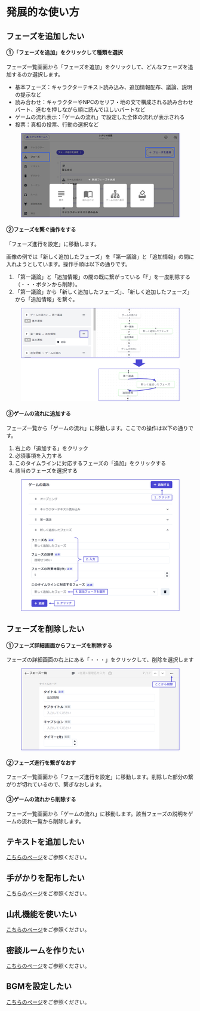 # 発展的な使い方

## フェーズを追加したい

#### ①「フェーズを追加」をクリックして種類を選択

フェーズ一覧画面から「フェーズを追加」をクリックして、どんなフェーズを追加するのか選択します。

* 基本フェーズ：キャラクターテキスト読み込み、追加情報配布、議論、説明の提示など
* 読み合わせ：キャラクターやNPCのセリフ・地の文で構成される読み合わせパート、進むを押しながら順に読んでほしいパートなど
* ゲームの流れ表示：「ゲームの流れ」で設定した全体の流れが表示される
* 投票：真相の投票、行動の選択など

<figure><img src="../../.gitbook/assets/image (48).png" alt=""><figcaption></figcaption></figure>

#### ②フェーズを繋ぐ操作をする

「フェーズ進行を設定」に移動します。

画像の例では「新しく追加したフェーズ」を「第一議論」と「追加情報」の間に入れようとしています。操作手順は以下の通りです。

1. 「第一議論」と「追加情報」の間の既に繋がっている「F」を一度削除する（・・・ボタンから削除）。
2. 「第一議論」から「新しく追加したフェーズ」、「新しく追加したフェーズ」から「追加情報」を繋ぐ。

<figure><img src="../../.gitbook/assets/image (49).png" alt=""><figcaption></figcaption></figure>

#### ③ゲームの流れに追加する

フェーズ一覧から「ゲームの流れ」に移動します。ここでの操作は以下の通りです。

1. 右上の「追加する」をクリック
2. 必須事項を入力する
3. このタイムラインに対応するフェーズの「追加」をクリックする
4. 該当のフェーズを選択する

<figure><img src="../../.gitbook/assets/image (50).png" alt=""><figcaption></figcaption></figure>



## フェーズを削除したい

#### ①フェーズ詳細画面からフェーズを削除する

フェーズの詳細画面の右上にある「・・・」をクリックして、削除を選択します

<figure><img src="../../.gitbook/assets/image (52).png" alt=""><figcaption></figcaption></figure>

#### ②フェーズ進行を繋ぎなおす

フェーズ一覧画面から「フェーズ進行を設定」に移動します。削除した部分の繋がりが切れているので、繋ぎなおします。



#### ③ゲームの流れから削除する

フェーズ一覧画面から「ゲームの流れ」に移動します。該当フェーズの説明をゲームの流れ一覧から削除します。



## テキストを追加したい

[こちらのページ](../../basic-features/textTab.md)をご参照ください。



## 手がかりを配布したい

[こちらのページ](../../basic-features/clue/)をご参照ください。



## 山札機能を使いたい

[こちらのページ](../../basic-features/clue/decks.md)をご参照ください。



## 密談ルームを作りたい

[こちらのページ](../../basic-features/room.md)をご参照ください。



## BGMを設定したい

[こちらのページ](../../basic-features/bgm.md)をご参照ください。

